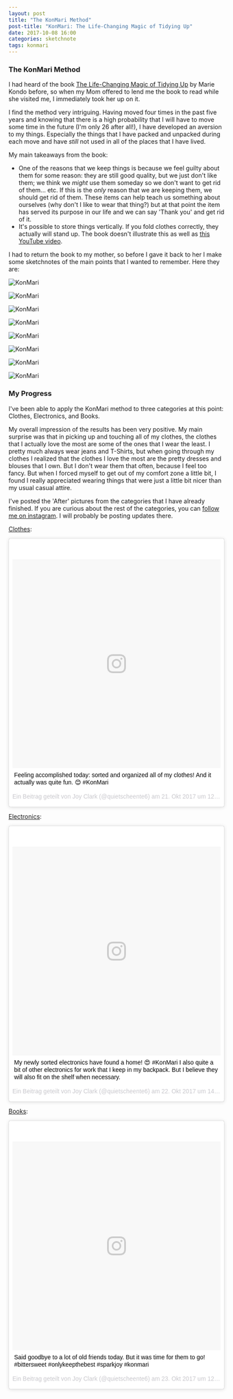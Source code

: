 ```yaml
---
layout: post
title: "The KonMari Method"
post-title: "KonMari: The Life-Changing Magic of Tidying Up"
date: 2017-10-08 16:00
categories: sketchnote
tags: konmari
---
```


### The KonMari Method

I had heard of the book [The Life-Changing Magic of Tidying Up](https://www.goodreads.com/book/show/22318578-the-life-changing-magic-of-tidying-up) by Marie Kondo before, so when my Mom offered to lend me the book to read while she visited me, I immediately took her up on it.

I find the method very intriguing. Having moved four times in the past five years and knowing that there is a high probability that I will have to move some time in the future (I'm only 26 after all!), I have developed an aversion to my things. Especially the things that I have packed and unpacked during each move and have _still_ not used in all of the places that I have lived.

My main takeaways from the book:

* One of the reasons that we keep things is because we feel guilty about them for some reason: they are still good quality, but we just don't like them; we think we _might_ use them someday so we don't want to get rid of them... etc. If this is the _only_ reason that we are keeping them, we should get rid of them. These items can help teach us something about ourselves (why don't I like to wear that thing?) but at that point the item has served its purpose in our life and we can say 'Thank you' and get rid of it.
* It's possible to store things vertically. If you fold clothes correctly, they actually will stand up.  The book doesn't illustrate this as well as [this YouTube video](https://www.youtube.com/watch?v=Lpc5_1896ro).

I had to return the book to my mother, so before I gave it back to her I make some sketchnotes of the main points that I wanted to remember. Here they are:

![KonMari](/img/2017-10-08-konmari/1.jpg "KonMari")

![KonMari](/img/2017-10-08-konmari/2.jpg "KonMari")

![KonMari](/img/2017-10-08-konmari/3.jpg "KonMari")

![KonMari](/img/2017-10-08-konmari/4.jpg "KonMari")

![KonMari](/img/2017-10-08-konmari/5.jpg "KonMari")

![KonMari](/img/2017-10-08-konmari/6.jpg "KonMari")

![KonMari](/img/2017-10-08-konmari/7.jpg "KonMari")

![KonMari](/img/2017-10-08-konmari/8.jpg "KonMari")

### My Progress

I've been able to apply the KonMari method to three categories at this point: Clothes, Electronics, and Books.

My overall impression of the results has been very positive. My main surprise was that in picking up and touching all of my clothes, the clothes that I actually love the most are some of the ones that I wear the least. I pretty much always wear jeans and T-Shirts, but when going through my clothes I realized that the clothes I love the most are the pretty dresses and blouses that I own. But I don't wear them that often, because I feel too fancy. But when I forced myself to get out of my comfort zone a little bit, I found I really appreciated wearing things that were just a little bit nicer than my usual casual attire.

I've posted the 'After' pictures from the categories that I have already finished. If you are curious about the rest of the categories, you can [follow me on instagram](https://www.instagram.com/quietscheente6/). I will probably be posting updates there.

[Clothes](https://www.instagram.com/p/BahXxXmA8pD/):

<blockquote class="instagram-media" data-instgrm-captioned data-instgrm-version="7" style=" background:#FFF; border:0; border-radius:3px; box-shadow:0 0 1px 0 rgba(0,0,0,0.5),0 1px 10px 0 rgba(0,0,0,0.15); margin: 1px; max-width:658px; padding:0; width:99.375%; width:-webkit-calc(100% - 2px); width:calc(100% - 2px);"><div style="padding:8px;"> <div style=" background:#F8F8F8; line-height:0; margin-top:40px; padding:50.0% 0; text-align:center; width:100%;"> <div style=" background:url(data:image/png;base64,iVBORw0KGgoAAAANSUhEUgAAACwAAAAsCAMAAAApWqozAAAABGdBTUEAALGPC/xhBQAAAAFzUkdCAK7OHOkAAAAMUExURczMzPf399fX1+bm5mzY9AMAAADiSURBVDjLvZXbEsMgCES5/P8/t9FuRVCRmU73JWlzosgSIIZURCjo/ad+EQJJB4Hv8BFt+IDpQoCx1wjOSBFhh2XssxEIYn3ulI/6MNReE07UIWJEv8UEOWDS88LY97kqyTliJKKtuYBbruAyVh5wOHiXmpi5we58Ek028czwyuQdLKPG1Bkb4NnM+VeAnfHqn1k4+GPT6uGQcvu2h2OVuIf/gWUFyy8OWEpdyZSa3aVCqpVoVvzZZ2VTnn2wU8qzVjDDetO90GSy9mVLqtgYSy231MxrY6I2gGqjrTY0L8fxCxfCBbhWrsYYAAAAAElFTkSuQmCC); display:block; height:44px; margin:0 auto -44px; position:relative; top:-22px; width:44px;"></div></div> <p style=" margin:8px 0 0 0; padding:0 4px;"> <a href="https://www.instagram.com/p/BahXxXmA8pD/" style=" color:#000; font-family:Arial,sans-serif; font-size:14px; font-style:normal; font-weight:normal; line-height:17px; text-decoration:none; word-wrap:break-word;" target="_blank">Feeling accomplished today: sorted and organized all of my clothes! And it actually was quite fun. 😊 #KonMari</a></p> <p style=" color:#c9c8cd; font-family:Arial,sans-serif; font-size:14px; line-height:17px; margin-bottom:0; margin-top:8px; overflow:hidden; padding:8px 0 7px; text-align:center; text-overflow:ellipsis; white-space:nowrap;">Ein Beitrag geteilt von Joy Clark (@quietscheente6) am <time style=" font-family:Arial,sans-serif; font-size:14px; line-height:17px;" datetime="2017-10-21T19:15:09+00:00">21. Okt 2017 um 12:15 Uhr</time></p></div></blockquote> <script async defer src="//platform.instagram.com/en_US/embeds.js"></script>

[Electronics](https://www.instagram.com/p/BakKUMMgMxq/):

<blockquote class="instagram-media" data-instgrm-captioned data-instgrm-version="7" style=" background:#FFF; border:0; border-radius:3px; box-shadow:0 0 1px 0 rgba(0,0,0,0.5),0 1px 10px 0 rgba(0,0,0,0.15); margin: 1px; max-width:658px; padding:0; width:99.375%; width:-webkit-calc(100% - 2px); width:calc(100% - 2px);"><div style="padding:8px;"> <div style=" background:#F8F8F8; line-height:0; margin-top:40px; padding:50.0% 0; text-align:center; width:100%;"> <div style=" background:url(data:image/png;base64,iVBORw0KGgoAAAANSUhEUgAAACwAAAAsCAMAAAApWqozAAAABGdBTUEAALGPC/xhBQAAAAFzUkdCAK7OHOkAAAAMUExURczMzPf399fX1+bm5mzY9AMAAADiSURBVDjLvZXbEsMgCES5/P8/t9FuRVCRmU73JWlzosgSIIZURCjo/ad+EQJJB4Hv8BFt+IDpQoCx1wjOSBFhh2XssxEIYn3ulI/6MNReE07UIWJEv8UEOWDS88LY97kqyTliJKKtuYBbruAyVh5wOHiXmpi5we58Ek028czwyuQdLKPG1Bkb4NnM+VeAnfHqn1k4+GPT6uGQcvu2h2OVuIf/gWUFyy8OWEpdyZSa3aVCqpVoVvzZZ2VTnn2wU8qzVjDDetO90GSy9mVLqtgYSy231MxrY6I2gGqjrTY0L8fxCxfCBbhWrsYYAAAAAElFTkSuQmCC); display:block; height:44px; margin:0 auto -44px; position:relative; top:-22px; width:44px;"></div></div> <p style=" margin:8px 0 0 0; padding:0 4px;"> <a href="https://www.instagram.com/p/BakKUMMgMxq/" style=" color:#000; font-family:Arial,sans-serif; font-size:14px; font-style:normal; font-weight:normal; line-height:17px; text-decoration:none; word-wrap:break-word;" target="_blank">My newly sorted electronics have found a home! 😍 #KonMari I also quite a bit of other electronics for work that I keep in my backpack. But I believe they will also fit on the shelf when necessary.</a></p> <p style=" color:#c9c8cd; font-family:Arial,sans-serif; font-size:14px; line-height:17px; margin-bottom:0; margin-top:8px; overflow:hidden; padding:8px 0 7px; text-align:center; text-overflow:ellipsis; white-space:nowrap;">Ein Beitrag geteilt von Joy Clark (@quietscheente6) am <time style=" font-family:Arial,sans-serif; font-size:14px; line-height:17px;" datetime="2017-10-22T21:15:17+00:00">22. Okt 2017 um 14:15 Uhr</time></p></div></blockquote> <script async defer src="//platform.instagram.com/en_US/embeds.js"></script>

[Books](https://www.instagram.com/p/Baml1U_Ae86/):

<blockquote class="instagram-media" data-instgrm-captioned data-instgrm-version="7" style=" background:#FFF; border:0; border-radius:3px; box-shadow:0 0 1px 0 rgba(0,0,0,0.5),0 1px 10px 0 rgba(0,0,0,0.15); margin: 1px; max-width:658px; padding:0; width:99.375%; width:-webkit-calc(100% - 2px); width:calc(100% - 2px);"><div style="padding:8px;"> <div style=" background:#F8F8F8; line-height:0; margin-top:40px; padding:50.0% 0; text-align:center; width:100%;"> <div style=" background:url(data:image/png;base64,iVBORw0KGgoAAAANSUhEUgAAACwAAAAsCAMAAAApWqozAAAABGdBTUEAALGPC/xhBQAAAAFzUkdCAK7OHOkAAAAMUExURczMzPf399fX1+bm5mzY9AMAAADiSURBVDjLvZXbEsMgCES5/P8/t9FuRVCRmU73JWlzosgSIIZURCjo/ad+EQJJB4Hv8BFt+IDpQoCx1wjOSBFhh2XssxEIYn3ulI/6MNReE07UIWJEv8UEOWDS88LY97kqyTliJKKtuYBbruAyVh5wOHiXmpi5we58Ek028czwyuQdLKPG1Bkb4NnM+VeAnfHqn1k4+GPT6uGQcvu2h2OVuIf/gWUFyy8OWEpdyZSa3aVCqpVoVvzZZ2VTnn2wU8qzVjDDetO90GSy9mVLqtgYSy231MxrY6I2gGqjrTY0L8fxCxfCBbhWrsYYAAAAAElFTkSuQmCC); display:block; height:44px; margin:0 auto -44px; position:relative; top:-22px; width:44px;"></div></div> <p style=" margin:8px 0 0 0; padding:0 4px;"> <a href="https://www.instagram.com/p/Baml1U_Ae86/" style=" color:#000; font-family:Arial,sans-serif; font-size:14px; font-style:normal; font-weight:normal; line-height:17px; text-decoration:none; word-wrap:break-word;" target="_blank">Said goodbye to a lot of old friends today. But it was time for them to go! #bittersweet #onlykeepthebest #sparkjoy #konmari</a></p> <p style=" color:#c9c8cd; font-family:Arial,sans-serif; font-size:14px; line-height:17px; margin-bottom:0; margin-top:8px; overflow:hidden; padding:8px 0 7px; text-align:center; text-overflow:ellipsis; white-space:nowrap;">Ein Beitrag geteilt von Joy Clark (@quietscheente6) am <time style=" font-family:Arial,sans-serif; font-size:14px; line-height:17px;" datetime="2017-10-23T19:54:13+00:00">23. Okt 2017 um 12:54 Uhr</time></p></div></blockquote> <script async defer src="//platform.instagram.com/en_US/embeds.js"></script>
